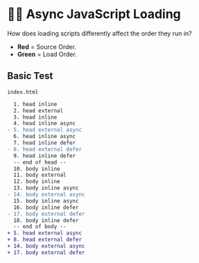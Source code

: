# 👨‍🔬 Async JavaScript Loading

How does loading scripts differently affect the order they run in?

- **Red** = Source Order.
- **Green** = Load Order.

## Basic Test

`index.html`

```diff
  1. head inline
  2. head external
  3. head inline
  4. head inline async
- 5. head external async
  6. head inline async
  7. head inline defer
- 8. head external defer
  9. head inline defer
  -- end of head --
  10. body inline
  11. body external
  12. body inline
  13. body inline async
- 14. body external async
  15. body inline async
  16. body inline defer
- 17. body external defer
  18. body inline defer
  -- end of body --
+ 5. head external async
+ 8. head external defer
+ 14. body external async
+ 17. body external defer
```
